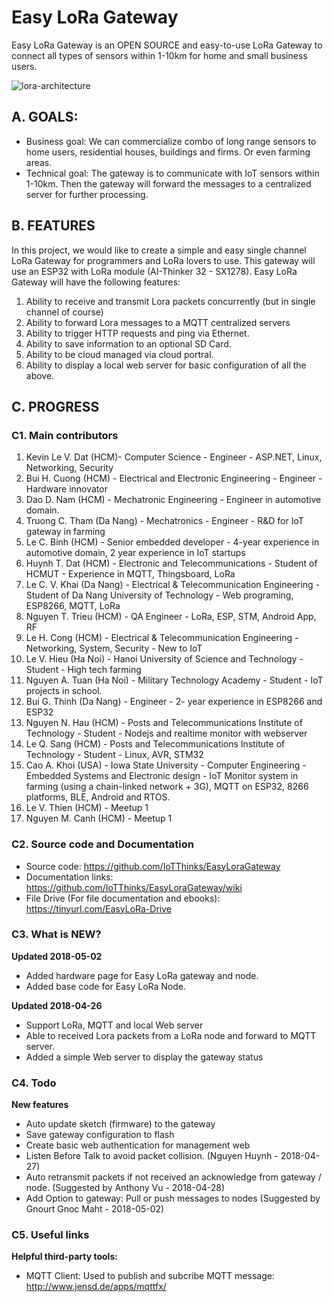# Easy LoRa Gateway
Easy LoRa Gateway is an OPEN SOURCE and easy-to-use LoRa Gateway to connect all types of sensors within 1-10km for home and small business users.

![lora-architecture](https://user-images.githubusercontent.com/29994971/39509846-e379354c-4e11-11e8-8562-74e18c5b2291.jpg)

## A. GOALS:
- Business goal: We can commercialize combo of long range sensors to home users, residential houses, buildings and firms. Or even farming areas.
- Technical goal: The gateway is to communicate with IoT sensors within 1-10km. Then the gateway will forward the messages to a centralized server for further processing.

## B. FEATURES
In this project, we would like to create a simple and easy single channel LoRa Gateway for programmers and LoRa lovers to use. This gateway will use an ESP32 with LoRa module (AI-Thinker 32 - SX1278).
Easy LoRa Gateway will have the following features:
1. Ability to receive and transmit Lora packets concurrently (but in single channel of course)
2. Ability to forward Lora messages to a MQTT centralized servers
3. Ability to trigger HTTP requests and ping via Ethernet.
4. Ability to save information to an optional SD Card.
5. Ability to be cloud managed via cloud portral.
6. Ability to display a local web server for basic configuration of all the above.

## C. PROGRESS
### C1. Main contributors
1. Kevin Le V. Dat (HCM)- Computer Science - Engineer - ASP.NET, Linux, Networking, Security
2. Bui H. Cuong (HCM) - Electrical and Electronic Engineering - Engineer - Hardware innovator
3. Dao D. Nam (HCM) - Mechatronic Engineering - Engineer in automotive domain.
4. Truong C. Tham (Da Nang) - Mechatronics - Engineer - R&D for IoT gateway in farming
5. Le C. Binh (HCM) - Senior embedded developer - 4-year experience in automotive domain, 2 year experience in IoT startups
6. Huynh T. Dat (HCM) -  Electronic and Telecommunications - Student of HCMUT - Experience in MQTT, Thingsboard, LoRa
7. Le C. V. Khai (Da Nang) - Electrical & Telecommunication Engineering - Student of Da Nang University of Technology - Web programing, ESP8266, MQTT, LoRa
8. Nguyen T. Trieu (HCM) - QA Engineer - LoRa, ESP, STM, Android App, RF
9. Le H. Cong (HCM) - Electrical & Telecommunication Engineering - Networking, System, Security - New to IoT
10. Le V. Hieu (Ha Noi) - Hanoi University of Science and Technology - Student - High tech farming
11. Nguyen A. Tuan (Ha Noi) -  Military Technology Academy - Student - IoT projects in school.
12. Bui G. Thinh (Da Nang) - Engineer - 2- year experience in ESP8266 and ESP32
13. Nguyen N. Hau (HCM) - Posts and Telecommunications Institute of Technology - Student - Nodejs and realtime monitor with webserver
14. Le Q. Sang (HCM) - Posts and Telecommunications Institute of Technology - Student - Linux, AVR, STM32
15. Cao A. Khoi (USA) - Iowa State University - Computer Engineering - Embedded Systems and Electronic design - IoT Monitor system in farming (using a chain-linked network + 3G), MQTT on ESP32, 8266 platforms, BLE, Android and RTOS.
16. Le V. Thien (HCM) - Meetup 1
17. Nguyen M. Canh (HCM) - Meetup 1

### C2. Source code and Documentation
- Source code: https://github.com/IoTThinks/EasyLoraGateway
- Documentation links: https://github.com/IoTThinks/EasyLoraGateway/wiki
- File Drive (For file documentation and ebooks): https://tinyurl.com/EasyLoRa-Drive

### C3. What is NEW?
<b>Updated 2018-05-02</b>
- Added hardware page for Easy LoRa gateway and node.
- Added base code for Easy LoRa Node.

<b>Updated 2018-04-26</b>
- Support LoRa, MQTT and local Web server
- Able to received Lora packets from a LoRa node and forward to MQTT server.
- Added a simple Web server to display the gateway status

### C4. Todo
<b>New features</b>
- Auto update sketch (firmware) to the gateway
- Save gateway configuration to flash
- Create basic web authentication for management web
- Listen Before Talk to avoid packet collision. (Nguyen Huynh - 2018-04-27)
- Auto retransmit packets if not received an acknowledge from gateway / node. (Suggested by Anthony Vu - 2018-04-28)
- Add Option to gateway: Pull or push messages to nodes (Suggested by Gnourt Gnoc Maht - 2018-05-02)

 ### C5. Useful links
<b>Helpful third-party tools:</b>
- MQTT Client: Used to publish and subcribe MQTT message: http://www.jensd.de/apps/mqttfx/
